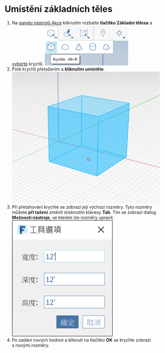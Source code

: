 # Umístění základních těles

1. Na [panelu nástrojů Akce](https://github.com/FormIt3D/autodesk-formit-360-windows-help/tree/c377e7b8a3b8e43e684321d0b7de867608d317a3/tool-library/tool-bars-extended.md) kliknutím rozbalte **tlačítko Základní tělesa** a [vyberte](select-edge-face-or-object.md) krychli. ![](<../.gitbook/assets/primitive-cube (1).png>)&#x20;
2. Poté krychli přetažením a **kliknutím umístěte**. ![](<../.gitbook/assets/image-2- (1).png>)  &#x20;
3. Při přetahování krychle se zobrazí její výchozí rozměry. Tyto rozměry můžete **při tažení** změnit stisknutím klávesy **Tab**. Tím se zobrazí dialog **Možnosti nástroje**, ve kterém lze rozměry upravit. ![](<../.gitbook/assets/image (1).png>) &#x20;
4. Po zadání nových hodnot a kliknutí na tlačítko **OK** se krychle zobrazí s novými rozměry.
